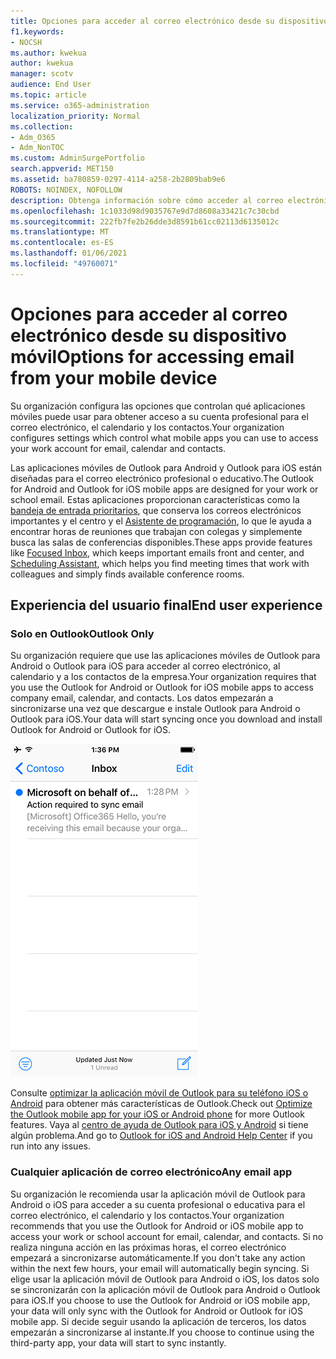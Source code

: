 ```yaml
---
title: Opciones para acceder al correo electrónico desde su dispositivo móvil
f1.keywords:
- NOCSH
ms.author: kwekua
author: kwekua
manager: scotv
audience: End User
ms.topic: article
ms.service: o365-administration
localization_priority: Normal
ms.collection:
- Adm_O365
- Adm_NonTOC
ms.custom: AdminSurgePortfolio
search.appverid: MET150
ms.assetid: ba780859-0297-4114-a258-2b2809bab9e6
ROBOTS: NOINDEX, NOFOLLOW
description: Obtenga información sobre cómo acceder al correo electrónico desde su dispositivo móvil.
ms.openlocfilehash: 1c1033d98d9035767e9d7d8608a33421c7c30cbd
ms.sourcegitcommit: 222fb7fe2b26dde3d8591b61cc02113d6135012c
ms.translationtype: MT
ms.contentlocale: es-ES
ms.lasthandoff: 01/06/2021
ms.locfileid: "49760071"
---
```

# <a name="options-for-accessing-email-from-your-mobile-device"></a><span data-ttu-id="597a2-103">Opciones para acceder al correo electrónico desde su dispositivo móvil</span><span class="sxs-lookup"><span data-stu-id="597a2-103">Options for accessing email from your mobile device</span></span>

<span data-ttu-id="597a2-104">Su organización configura las opciones que controlan qué aplicaciones móviles puede usar para obtener acceso a su cuenta profesional para el correo electrónico, el calendario y los contactos.</span><span class="sxs-lookup"><span data-stu-id="597a2-104">Your organization configures settings which control what mobile apps you can use to access your work account for email, calendar and contacts.</span></span>

<span data-ttu-id="597a2-105">Las aplicaciones móviles de Outlook para Android y Outlook para iOS están diseñadas para el correo electrónico profesional o educativo.</span><span class="sxs-lookup"><span data-stu-id="597a2-105">The Outlook for Android and Outlook for iOS mobile apps are designed for your work or school email.</span></span> <span data-ttu-id="597a2-106">Estas aplicaciones proporcionan características como la [bandeja de entrada prioritarios](https://support.microsoft.com/office/f445ad7f-02f4-4294-a82e-71d8964e3978), que conserva los correos electrónicos importantes y el centro y el [Asistente de programación](https://support.microsoft.com/office/scheduling-made-easy-in-outlook-mobile-11c5bee5-d78a-4a2b-80c2-2b386ddb4470), lo que le ayuda a encontrar horas de reuniones que trabajan con colegas y simplemente busca las salas de conferencias disponibles.</span><span class="sxs-lookup"><span data-stu-id="597a2-106">These apps provide features like [Focused Inbox](https://support.microsoft.com/office/f445ad7f-02f4-4294-a82e-71d8964e3978), which keeps important emails front and center, and [Scheduling Assistant](https://support.microsoft.com/office/scheduling-made-easy-in-outlook-mobile-11c5bee5-d78a-4a2b-80c2-2b386ddb4470), which helps you find meeting times that work with colleagues and simply finds available conference rooms.</span></span>
  
## <a name="end-user-experience"></a><span data-ttu-id="597a2-107">Experiencia del usuario final</span><span class="sxs-lookup"><span data-stu-id="597a2-107">End user experience</span></span>

### <a name="outlook-only"></a><span data-ttu-id="597a2-108">Solo en Outlook</span><span class="sxs-lookup"><span data-stu-id="597a2-108">Outlook Only</span></span>

<span data-ttu-id="597a2-109">Su organización requiere que use las aplicaciones móviles de Outlook para Android o Outlook para iOS para acceder al correo electrónico, al calendario y a los contactos de la empresa.</span><span class="sxs-lookup"><span data-stu-id="597a2-109">Your organization requires that you use the Outlook for Android or Outlook for iOS mobile apps to access company email, calendar, and contacts.</span></span> <span data-ttu-id="597a2-110">Los datos empezarán a sincronizarse una vez que descargue e instale Outlook para Android o Outlook para iOS.</span><span class="sxs-lookup"><span data-stu-id="597a2-110">Your data will start syncing once you download and install Outlook for Android or Outlook for iOS.</span></span>

![Ejemplo de correo electrónico para usar Outlook para sincronizar correo electrónico](../../media/798d942a-4181-4dcb-8039-cd9f2edd9723.png)

<span data-ttu-id="597a2-112">Consulte [optimizar la aplicación móvil de Outlook para su teléfono iOS o Android](https://support.microsoft.com/office/de075b19-b73c-4d8a-841b-459982c7e890) para obtener más características de Outlook.</span><span class="sxs-lookup"><span data-stu-id="597a2-112">Check out [Optimize the Outlook mobile app for your iOS or Android phone](https://support.microsoft.com/office/de075b19-b73c-4d8a-841b-459982c7e890) for more Outlook features.</span></span> <span data-ttu-id="597a2-113">Vaya al [centro de ayuda de Outlook para iOS y Android](https://support.microsoft.com/office/cd84214e-a5ac-4e95-9ea3-e07f78d0cde6) si tiene algún problema.</span><span class="sxs-lookup"><span data-stu-id="597a2-113">And go to [Outlook for iOS and Android Help Center](https://support.microsoft.com/office/cd84214e-a5ac-4e95-9ea3-e07f78d0cde6) if you run into any issues.</span></span>

### <a name="any-email-app"></a><span data-ttu-id="597a2-114">Cualquier aplicación de correo electrónico</span><span class="sxs-lookup"><span data-stu-id="597a2-114">Any email app</span></span>

<span data-ttu-id="597a2-115">Su organización le recomienda usar la aplicación móvil de Outlook para Android o iOS para acceder a su cuenta profesional o educativa para el correo electrónico, el calendario y los contactos.</span><span class="sxs-lookup"><span data-stu-id="597a2-115">Your organization recommends that you use the Outlook for Android or iOS mobile app to access your work or school account for email, calendar, and contacts.</span></span> <span data-ttu-id="597a2-116">Si no realiza ninguna acción en las próximas horas, el correo electrónico empezará a sincronizarse automáticamente.</span><span class="sxs-lookup"><span data-stu-id="597a2-116">If you don't take any action within the next few hours, your email will automatically begin syncing.</span></span> <span data-ttu-id="597a2-117">Si elige usar la aplicación móvil de Outlook para Android o iOS, los datos solo se sincronizarán con la aplicación móvil de Outlook para Android o Outlook para iOS.</span><span class="sxs-lookup"><span data-stu-id="597a2-117">If you choose to use the Outlook for Android or iOS mobile app, your data will only sync with the Outlook for Android or Outlook for iOS mobile app.</span></span> <span data-ttu-id="597a2-118">Si decide seguir usando la aplicación de terceros, los datos empezarán a sincronizarse al instante.</span><span class="sxs-lookup"><span data-stu-id="597a2-118">If you choose to continue using the third-party app, your data will start to sync instantly.</span></span>